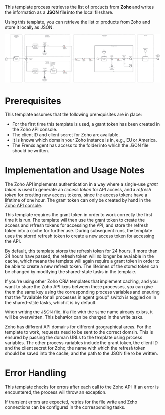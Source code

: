 This template process retrieves the list of products from **Zoho** and writes the information as a **JSON** file into the local fileshare.

Using this template, you can retrieve the list of products from Zoho and store it locally as JSON.

![Template](assets/Zoho-CRM-to-JSON-Products.svg)

# Prerequisites

This template assumes that the following prerequisites are in place:

- For the first time this template is used, a grant token has been created in the Zoho API console.
- The client ID and client secret for Zoho are available.
- It is known which domain your Zoho instance is in, e.g., EU or America.
- The Frends agent has access to the folder into which the JSON file should be written.

# Implementation and Usage Notes

The Zoho API implements authentication in a way where a single-use _grant token_ is used to generate an _access token_ for API access, and a _refresh token_ for creating new access tokens, since the access tokens have a lifetime of one hour. The grant token can only be created by hand in the [Zoho API console](https://api-console.zoho.com/).

This template requires the grant token in order to work correctly the first time it is run. The template will then use the grant token to create the access and refresh tokens for accessing the API, and store the refresh token into a cache for further use. During subsequent runs, the template uses the stored refresh token to create a new access token for accessing the API.

By default, this template stores the refresh token for 24 hours. If more than 24 hours have passed, the refresh token will no longer be available in the cache, which means the template will again require a grant token in order to be able to create a new refresh token. The lifetimes of the stored token can be changed by modifying the shared-state tasks in the template.

If you're using other Zoho CRM templates that implement caching, and you want to share the Zoho API keys between these processes, you can give them the same key using the corresponding process variables and ensuring that the "available for all processes in agent group" switch is toggled on in the shared-state tasks, which it is by default.

When writing the JSON file, if a file with the same name already exists, it will be overwritten. This behavior can be changed in the write tasks.

Zoho has different API domains for different geographical areas. For the template to work, requests need to be sent to the correct domain. This is ensured by passing the domain URLs to the template using process variables. The other process variables include the grant token, the client ID and the client secret for Zoho, the name with which the refresh token should be saved into the cache, and the path to the JSON file to be written.

# Error Handling

This template checks for errors after each call to the Zoho API. If an error is encountered, the process will throw an exception.

If transient errors are expected, retries for the file write and Zoho connections can be configured in the corresponding tasks.